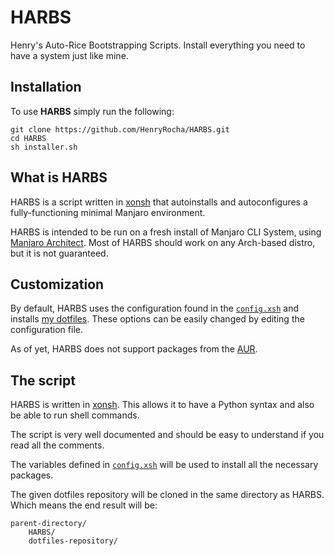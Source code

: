 # HARBS
Henry's Auto-Rice Bootstrapping Scripts. Install everything you need to have a system just like mine.

## Installation

To use **HARBS** simply run the following:
```
git clone https://github.com/HenryRocha/HARBS.git
cd HARBS
sh installer.sh
```

## What is HARBS

HARBS is a script written in [xonsh][1] that autoinstalls and autoconfigures a fully-functioning minimal Manjaro environment.

HARBS is intended to be run on a fresh install of Manjaro CLI System, using [Manjaro Architect][2]. Most of HARBS should work on any Arch-based distro, but it is not guaranteed.

## Customization

By default, HARBS uses the configuration found in the [`config.xsh`][3] and installs [my dotfiles][4]. These options can be easily changed by editing the configuration file.

As of yet, HARBS does not support packages from the [AUR][5].

## The script

HARBS is written in [xonsh][1]. This allows it to have a Python syntax and also be able to run shell commands.

The script is very well documented and should be easy to understand if you read all the comments.

The variables defined in [`config.xsh`][3] will be used to install all the necessary packages. 

The given dotfiles repository will be cloned in the same directory as HARBS. Which means the end result will be:
```
parent-directory/
    HARBS/
    dotfiles-repository/
```

[1]: https://xon.sh/
[2]: https://manjaro.org/download/#architect
[3]: config.xsh
[4]: https://github.com/HenryRocha/GuidesAndFiles
[5]: https://aur.archlinux.org/